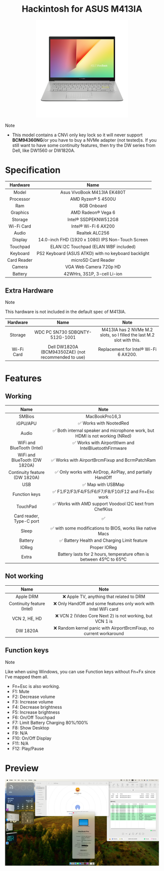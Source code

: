 <h1 align="center">Hackintosh for ASUS M413IA</h1>
<p align="center">
  <img src="Img/vivobook.png"
       width="300" 
       height="320"/>
</p>

> [!NOTE]
> - This model contains a CNVi only key lock so it will never support **BCM94360NG**/or you have to buy a NVMe adapter (not tested)s. If you still want to have some continuity features, then try the DW series from Dell, like DW1560 or DW1820A.
# Specification

| Hardware | Name |  
|    :---:     |    :---:   |
| Model  | Asus VivoBook M413IA EK480T |  
| Processor | AMD Ryzen® 5 4500U | 
| Ram | 8GB Onboard |
| Graphics | AMD Radeon® Vega 6 |
| Storage | Intel® SSDPEKNW512G8 |
| Wi-Fi Card | Intel® Wi-Fi 6 AX200 |
| Audio | Realtek ALC256 |
| Display | 14.0-inch FHD (1920 x 1080) IPS Non-Touch Screen |
| Touchpad | ELAN I2C Touchpad (ELAN WBF included) |
| Keyboard | PS2 Keyboard (ASUS ATKD) with no keyboard backlight |
| Card Reader | microSD Card Reader |
| Camera | VGA Web Camera 720p HD |
| Battery | 42WHrs, 3S1P, 3-cell Li-ion |

## Extra Hardware
> [!NOTE]
> This hardware is not included in the default spec of M413IA.

| Hardware | Name |  Note |
|    :---:     |    :---:   |  :---:   |
| Storage | WDC PC SN730 SDBQNTY-512G-1001 | M413IA has 2 NVMe M.2 slots, so I filled the last M.2 slot with this. |
| Wi-Fi Card | Dell DW1820A (BCM94350ZAE) (not recommended to use) | Replacement for Intel® Wi-Fi 6 AX200. |
# Features
## Working
| Name | Note |  
|    :---:     |    :---:   |
| SMBios | MacBookPro16,3 |
| iGPU/APU | ✅ Works with NootedRed |
| Audio | ✅ Both internal speaker and microphone work, but HDMI is not working (NRed) |
| WiFi and BlueTooth (Intel) | ✅ Works with AirportItlwm and IntelBluetoothFirmware |
| WiFi and BlueTooth (DW 1820A) | ✅ Works with AirportBrcmFixup and BcrmPatchRam |
| Continuity feature (DW 1820A) |✅ Only works with AirDrop, AirPlay, and partially HandOff |
| USB | ✅ Map with USBMap |
| Function keys | ✅ F1/F2/F3/F4/F5/F6/F7/F8/F10/F12 and Fn+Esc work |
| TouchPad | ✅ Works with AMD support Voodool I2C kext from ChefKiss |
| Card reader, Type-C port | ✅ |
| Sleep | ✅ with some modifications to BIOS, works like native Macs |
| Battery | ✅ Battery Health and Charging Limit feature |
| IOReg | Proper IOReg |
| Extra | Battery lasts for 2 hours, temperature often is between 45ºC to 65ºC |

## Not working
| Name | Note |  
|    :---:     |    :---:  |
| Apple DRM | ❌ Apple TV, anything that related to DRM |
| Continuity feature (Intel) | ❌ Only HandOff and some features only work with Intel WiFi card |
| VCN 2, HE, HD | ❌ VCN 2 (Video Core Next 2) is not working, but VCN 1 is |
| DW 1820A | ❌ Random kernel panic with AirportBrcmFixup, no current workaround |

## Function keys

> [!NOTE]
> Like when using Windows, you can use Function keys without Fn+Fx since I've mapped them all.
> - Fn+Esc is also working.
> - F1: Mute
> - F2: Decrease volume
> - F3: Increase volume
> - F4: Decrease brightness
> - F5: Increase brightness
> - F6: On/Off Touchpad
> - F7: Limit Battery Charging 80%/100%
> - F8: Show Desktop
> - F9: N/A
> - F10: On/Off Display
> - F11: N/A
> - F12: Play/Pause

# Preview
<img src="Img/info.png" alt="About This Mac" title="About This Mac">
